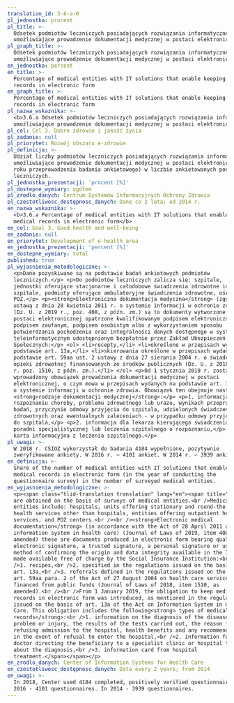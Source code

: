 ```yaml
---
translation_id: 3-6-a-0
pl_jednostka: procent
pl_title: >-
  Odsetek podmiotów leczniczych posiadających rozwiązania informatyczne
  umożliwiające prowadzenie dokumentacji medycznej w postaci elektronicznej
pl_graph_title: >-
  Odsetek podmiotów leczniczych posiadających rozwiązania informatyczne
  umożliwiające prowadzenie dokumentacji medycznej w postaci elektronicznej
en_jednostka: percent
en_title: >-
  Percentage of medical entities with IT solutions that enable keeping medical
  records in electronic form
en_graph_title: >-
  Percentage of medical entities with IT solutions that enable keeping medical
  records in electronic form
pl_nazwa_wskaznika: >-
  <b>3.6.a Odsetek podmiotów leczniczych posiadających rozwiązania informatyczne
  umożliwiające prowadzenie dokumentacji medycznej w postaci elektronicznej</b>
pl_cel: Cel 3. Dobre zdrowie i jakość życia
pl_zadanie: null
pl_priorytet: Rozwój obszaru e-zdrowie
pl_definicja: >-
  Udział liczby podmiotów leczniczych posiadających rozwiązania informatyczne,
  umożliwiające prowadzenie dokumentacji medycznej w postaci elektronicznej (w
  roku przeprowadzenia badania ankietowego) w liczbie ankietowanych podmiotów
  leczniczych.
pl_jednostka_prezentacji: 'procent [%]'
pl_dostepne_wymiary: ogółem
pl_zrodlo_danych: Centrum Systemów Informacyjnych Ochrony Zdrowia
pl_czestotliwosc_dostępnosc_danych: Dane co 2 lata; od 2014 r.
en_nazwa_wskaznika: >-
  <b>3.6.a Percentage of medical entities with IT solutions that enable keeping
  medical records in electronic form</b>
en_cel: Goal 3. Good health and well-being
en_zadanie: null
en_priorytet: Development of e-health area
en_jednostka_prezentacji: 'percent [%]'
en_dostepne_wymiary: total
published: true
pl_wyjasnienia_metodologiczne: >-
  <p>Dane pozyskiwane są na podstawie badań ankietowych podmiotów
  leczniczych.</p> <p>Do podmiotów leczniczych zalicza się: szpitale,
  jednostki oferujące stacjonarne i całodobowe świadczenia zdrowotne inne niż
  szpitale, podmioty oferujące ambulatoryjne świadczenia zdrowotne, ośrodki
  POZ.</p> <p><strong>Elektroniczna dokumentacja medyczna</strong> (zgodnie z
  ustawą z dnia 28 kwietnia 2011 r. o systemie informacji w ochronie zdrowia)
  (Dz. U. z 2019 r., poz. 408, z późn. zm.) są to dokumenty wytworzone w
  postaci elektronicznej opatrzone kwalifikowanym podpisem elektronicznym,
  podpisem zaufanym, podpisem osobistym albo z wykorzystaniem sposobu
  potwierdzania pochodzenia oraz integralności danych dostępnego w systemie
  teleinformatycznym udostępnionym bezpłatnie przez Zakład Ubezpieczeń
  Społecznych:</p> <ol> <li>recepty,</li> <li>określone w przepisach wydanych na
  podstawie art. 13a,</li> <li>skierowania określone w przepisach wydanych na
  podstawie art. 59aa ust. 2 ustawy z dnia 27 sierpnia 2004 r. o świadczeniach
  opieki zdrowotnej finansowanych ze środków publicznych (Dz. U. z 2018
  r. poz. 1510, z późn. zm.).</li> </ol> <p>Od 1 stycznia 2019 r. został
  wprowadzony obowiązek prowadzenia dokumentacji medycznej w postaci
  elektronicznej, o czym mowa w przepisach wydanych na podstawie art. 13a ustawy
  o systemie informacji w ochronie zdrowia. Obowiązek ten obejmuje następujące
  <strong>rodzaje dokumentacji medycznej</strong>:</p> <p>1. informacja o
  rozpoznaniu choroby, problemu zdrowotnego lub urazu, wynikach przeprowadzonych
  badań, przyczynie odmowy przyjęcia do szpitala, udzielonych świadczeniach
  zdrowotnych oraz ewentualnych zaleceniach - w przypadku odmowy przyjęcia
  do szpitala,</p> <p>2. informacja dla lekarza kierującego świadczeniobiorcę do
  poradni specjalistycznej lub leczenia szpitalnego o rozpoznaniu,</p> <p>3.
  karta informacyjna z leczenia szpitalnego.</p>
pl_uwagi: >-
  W 2018 r. CSIOZ wykorzystał do badania 4184 wypełnione, pozytywnie
  zweryfikowane ankiety. W 2016 r. – 4101 ankiet. W 2014 r. – 3939 ankiet.
en_definicja: >-
  Share of the number of medical entities with IT solutions that enable keeping
  medical records in electronic form (in the year of conducting the
  questionnaire survey) in the number of surveyed medical entities.
en_wyjasnienia_metodologiczne: >-
  <p><span class="tlid-translation translation" lang="en"><span title="">Data
  are obtained on the basis of surveys of medical entities.<br />Medical
  entities include: hospitals, units offering stationary and round-the-clock
  health services other than hospitals, entities offering outpatient health
  services, and POZ centers.<br /><br /><strong>Electronic medical
  documentation</strong> (in accordance with the Act of 28 April 2011 on the
  information system in health care) (Journal of Laws of 2019, item 408, as
  amended) these are documents produced in electronic form bearing qualified an
  electronic signature, a trusted signature, a personal signature or using the
  method of confirming the origin and data integrity available in the ICT system
  made available free of charge by the Social Insurance Institution:<br
  />1. recipes,<br />2. specified in the regulations issued on the basis of
  art. 13a,<br />3. referrals defined in the regulations issued on the basis of
  art. 59aa para. 2 of the Act of 27 August 2004 on health care services
  financed from public funds (Journal of Laws of 2018, item 1510, as
  amended).<br /><br />From 1 January 2019, the obligation to keep medical
  records in electronic form was introduced, as mentioned in the regulations
  issued on the basis of art. 13a of the Act on Information System in Health
  Care. This obligation includes the following<strong> types of medical
  records</strong>:<br />1. information on the diagnosis of the disease, health
  problem or injury, the results of the tests carried out, the reason for
  refusing admission to the hospital, health benefits and any recommendations -
  in the event of refusal to enter the hospital,<br />2. information for the
  doctor directing the beneficiary to a specialist clinic or hospital treatment
  about the diagnosis,<br />3. information card from hospital
  treatment.</span></span></p>
en_zrodlo_danych: Center of Information Systems for Health Care
en_czestotliwosc_dostępnosc_danych: Data every 2 years; from 2014
en_uwagi: >-
  In 2018, Center used 4184 completed, positively verified questionnaires. In
  2016 - 4101 questionnaires. In 2014 - 3939 questionnaires.
---
```

